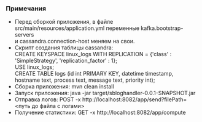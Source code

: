 ### Примечания
- Перед сборкой приложения, в файле src/main/resources/application.yml переменные kafka.bootstrap-servers  
и cassandra.connection-host меняем на свои.  
- Скрипт создания таблицы cassandra:  
CREATE KEYSPACE linux_logs WITH REPLICATION = {'class' : 'SimpleStrategy', 'replication_factor' : 1};  
USE linux_logs;  
CREATE TABLE logs (id int PRIMARY KEY, datetime timestamp, hostname text, process text, message text, priority int);  
- Сборка приложения: mvn clean install  
- Запуск приложения: java -jar target/sbloghandler-0.0.1-SNAPSHOT.jar
- Отправка логов: POST -x http://localhost:8082/app/send?filePath=<путь до файла с логами>  
- Получение статистики: GET -x http://localhost:8082/app/compute  